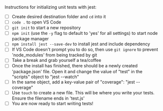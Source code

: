 Instructions for initializing unit tests with jest:

- [ ] Create desired destination folder and `cd` into it
- [ ] `code .` to open VS Code
- [ ] `git init` to start a new repository
- [ ] `npm init` (use the `-y` flag to default to 'yes' for all settings) to start node package manager
- [ ] `npm install jest --save-dev` to install jest and include dependency
- [ ] If VS Code doesn't prompt you to do so, then use `git ignore` to prevent 'node_modules' from being tracked by git
- [ ] Take a break and grab yourself a tea/coffee
- [ ] Once the install has finished, there should be a newly created 'package.json' file.  Open it and change the value of "test" in the "scripts" object to "jest --watch"
- [ ] In the same object, add a key-value pair of "coverage": "jest --coverage"
- [ ] Use `touch` to create a new file.  This will be where you write your tests.  Ensure the filename ends in 'test.js'
- [ ] You are now ready to start writing tests!